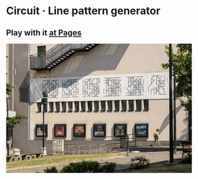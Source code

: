 <!-- ![Circuit](public/circuit-large.svg) -->

# **Circuit** · Line pattern generator

## Play with it [at Pages](https://lstpxl.github.io/circuit/)

<!-- Playground at [https://lstpxl.github.io/circuit/](https://lstpxl.github.io/circuit/) -->

![Club City Hall façade](public/street-view-2.jpg)

<!-- Inspired by Belgrade Club City Hall façade decor ([Google street view link](https://maps.app.goo.gl/B44u2bpYjzSQoiYg9)) -->
